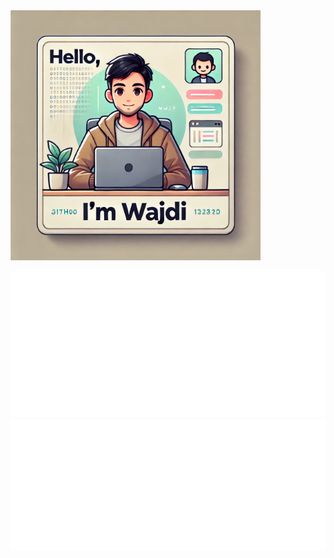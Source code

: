 
<img src="/github_profile.webp" alt="Hello I'm Wajdi" height="400">

![Metrics](/metrics.classic.svg)
![Metrics](/metrics.plugin.isocalendar.svg)

